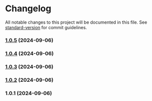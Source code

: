 # Changelog

All notable changes to this project will be documented in this file. See [standard-version](https://github.com/conventional-changelog/standard-version) for commit guidelines.

### [1.0.5](https://github.com/asmartbear/status/compare/v1.0.4...v1.0.5) (2024-09-06)



### [1.0.4](https://github.com/asmartbear/status/compare/v1.0.3...v1.0.4) (2024-09-06)



### [1.0.3](https://github.com/asmartbear/status/compare/v1.0.2...v1.0.3) (2024-09-06)



### [1.0.2](https://github.com/asmartbear/status/compare/v1.0.1...v1.0.2) (2024-09-06)



### 1.0.1 (2024-09-06)
